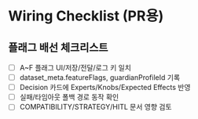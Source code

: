 # Wiring Checklist (PR용)

## 플래그 배선 체크리스트
- [ ] A~F 플래그 UI/저장/전달/로그 키 일치
- [ ] dataset_meta.featureFlags, guardianProfileId 기록
- [ ] Decision 카드에 Experts/Knobs/Expected Effects 반영
- [ ] 실패/타임아웃 폴백 경로 동작 확인
- [ ] COMPATIBILITY/STRATEGY/HITL 문서 영향 검토